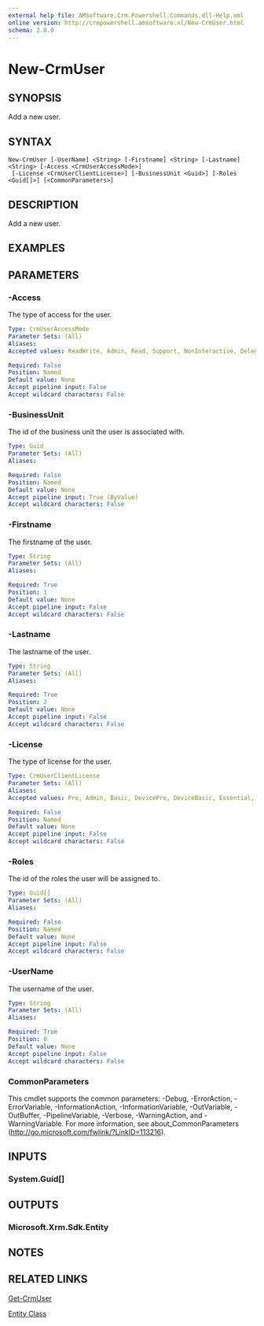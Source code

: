 ```yaml
---
external help file: AMSoftware.Crm.Powershell.Commands.dll-Help.xml
online version: http://crmpowershell.amsoftware.nl/New-CrmUser.html
schema: 2.0.0
---
```


# New-CrmUser

## SYNOPSIS
Add a new user.

## SYNTAX

```
New-CrmUser [-UserName] <String> [-Firstname] <String> [-Lastname] <String> [-Access <CrmUserAccessMode>]
 [-License <CrmUserClientLicense>] [-BusinessUnit <Guid>] [-Roles <Guid[]>] [<CommonParameters>]
```

## DESCRIPTION
Add a new user.

## EXAMPLES

## PARAMETERS

### -Access
The type of access for the user.

```yaml
Type: CrmUserAccessMode
Parameter Sets: (All)
Aliases: 
Accepted values: ReadWrite, Admin, Read, Support, NonInteractive, DelegatedAdmin

Required: False
Position: Named
Default value: None
Accept pipeline input: False
Accept wildcard characters: False
```

### -BusinessUnit
The id of the business unit the user is associated with.

```yaml
Type: Guid
Parameter Sets: (All)
Aliases: 

Required: False
Position: Named
Default value: None
Accept pipeline input: True (ByValue)
Accept wildcard characters: False
```

### -Firstname
The firstname of the user.

```yaml
Type: String
Parameter Sets: (All)
Aliases: 

Required: True
Position: 1
Default value: None
Accept pipeline input: False
Accept wildcard characters: False
```

### -Lastname
The lastname of the user.

```yaml
Type: String
Parameter Sets: (All)
Aliases: 

Required: True
Position: 2
Default value: None
Accept pipeline input: False
Accept wildcard characters: False
```

### -License
The type of license for the user.

```yaml
Type: CrmUserClientLicense
Parameter Sets: (All)
Aliases: 
Accepted values: Pro, Admin, Basic, DevicePro, DeviceBasic, Essential, DeviceEssential, Enterprise, DeviceEnterprise, Sales, Service, FieldService, ProjectService

Required: False
Position: Named
Default value: None
Accept pipeline input: False
Accept wildcard characters: False
```

### -Roles
The id of the roles the user will be assigned to.

```yaml
Type: Guid[]
Parameter Sets: (All)
Aliases: 

Required: False
Position: Named
Default value: None
Accept pipeline input: False
Accept wildcard characters: False
```

### -UserName
The username of the user.

```yaml
Type: String
Parameter Sets: (All)
Aliases: 

Required: True
Position: 0
Default value: None
Accept pipeline input: False
Accept wildcard characters: False
```

### CommonParameters
This cmdlet supports the common parameters: -Debug, -ErrorAction, -ErrorVariable, -InformationAction, -InformationVariable, -OutVariable, -OutBuffer, -PipelineVariable, -Verbose, -WarningAction, and -WarningVariable. For more information, see about_CommonParameters (http://go.microsoft.com/fwlink/?LinkID=113216).

## INPUTS

### System.Guid[]

## OUTPUTS

### Microsoft.Xrm.Sdk.Entity

## NOTES

## RELATED LINKS

[Get-CrmUser](Get-CrmUser.md)

[Entity Class](https://msdn.microsoft.com/library/microsoft.xrm.sdk.entity.aspx)
